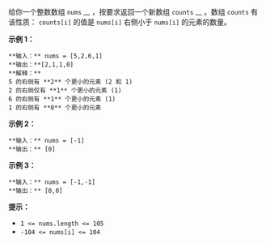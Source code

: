 给你一个整数数组 `nums` __ ，按要求返回一个新数组 `counts` __ 。数组 `counts` 有该性质： `counts[i]` 的值是
`nums[i]` 右侧小于 `nums[i]` 的元素的数量。



**示例 1：**

    
    
    **输入：** nums = [5,2,6,1]
    **输出：**[2,1,1,0] 
    **解释：**
    5 的右侧有 **2** 个更小的元素 (2 和 1)
    2 的右侧仅有 **1** 个更小的元素 (1)
    6 的右侧有 **1** 个更小的元素 (1)
    1 的右侧有 **0** 个更小的元素
    

**示例 2：**

    
    
    **输入：** nums = [-1]
    **输出：** [0]
    

**示例 3：**

    
    
    **输入：** nums = [-1,-1]
    **输出：** [0,0]
    



**提示：**

  * `1 <= nums.length <= 105`
  * `-104 <= nums[i] <= 104`

